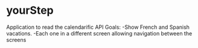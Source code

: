# yourStep

Application to read the calendarific API
Goals:
-Show French and Spanish vacations.
-Each one in a different screen
allowing navigation between the screens
